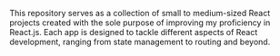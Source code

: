 This repository serves as a collection of small to medium-sized React projects created with the sole purpose of improving my proficiency in React.js. Each app is designed to tackle different aspects of React development, ranging from state management to routing and beyond.
